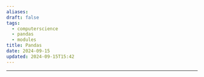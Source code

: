 ```yaml
---
aliases: 
draft: false
tags:
  - computerscience
  - pandas
  - modules
title: Pandas
date: 2024-09-15
updated: 2024-09-15T15:42
---
```


-------------------------------------------------------------------------------


